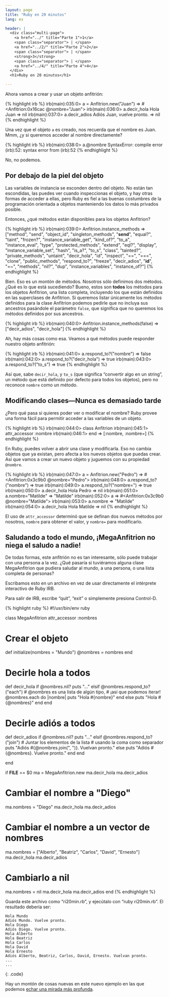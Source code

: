 ```yaml
---
layout: page
title: "Ruby en 20 minutos"
lang: es

header: |
  <div class="multi-page">
    <a href="../" title="Parte 1">1</a>
    <span class="separator"> | </span>
    <a href="../2/" title="Parte 2">2</a>
    <span class="separator"> | </span>
    <strong>3</strong>
    <span class="separator"> | </span>
    <a href="../4/" title="Parte 4">4</a>
  </div>
  <h1>Ruby en 20 minutos</h1>

---
```


Ahora vamos a crear y usar un objeto anfitrión:

{% highlight irb %}
irb(main):035:0> a = Anfitrion.new("Juan")
=> #<Anfitrion:0x16cac @nombre="Juan">
irb(main):036:0> a.decir_hola
Hola Juan
=> nil
irb(main):037:0> a.decir_adios
Adiós Juan, vuelve pronto.
=> nil
{% endhighlight %}

Una vez que el objeto `a` es creado, nos recuerda que el nombre es Juan.
Mmm, ¿y si queremos acceder al nombre directamente?

{% highlight irb %}
irb(main):038:0> a.@nombre
SyntaxError: compile error
(irb):52: syntax error
        from (irb):52
{% endhighlight %}

No, no podemos.

## Por debajo de la piel del objeto

Las variables de instancia se esconden dentro del objeto. No están tan
escondidas, las puedes ver cuando inspeccionas el objeto, y hay otras
formas de acceder a ellas, pero Ruby es fiel a las buenas costumbres de
la programación orientada a objetos manteniendo los datos lo más
privados posible.

Entonces, ¿qué métodos están disponibles para los objetos Anfitrion?

{% highlight irb %}
irb(main):039:0> Anfitrion.instance_methods
=> ["method", "send", "object_id", "singleton_methods",
    "__send__", "equal?", "taint", "frozen?",
    "instance_variable_get", "kind_of?", "to_a",
    "instance_eval", "type", "protected_methods", "extend",
    "eql?", "display", "instance_variable_set", "hash",
    "is_a?", "to_s", "class", "tainted?", "private_methods",
    "untaint", "decir_hola", "id", "inspect", "==", "===",
    "clone", "public_methods", "respond_to?", "freeze",
    "decir_adios", "__id__", "=~", "methods", "nil?", "dup",
    "instance_variables", "instance_of?"]
{% endhighlight %}

Bien. Eso es un montón de métodos. Nosotros sólo definimos dos métodos.
¿Qué es lo que está sucediendo? Bueno, estos son **todos** los métodos
para los objetos Anfitrion, una lista completa, incluyendo los que están
definidos en las superclases de Anfitrion. Si queremos listar únicamente
los métodos definidos para la clase Anfitrion podemos pedirle que no
incluya sus ancestros pasándole el parámetro `false`, que significa que
no queremos los métodos definidos por sus ancestros.

{% highlight irb %}
irb(main):040:0> Anfitrion.instance_methods(false)
=> ["decir_adios", "decir_hola"]
{% endhighlight %}

Ah, hay más cosas como esa. Veamos a qué métodos puede responder nuestro
objeto anfitrión:

{% highlight irb %}
irb(main):041:0> a.respond_to?("nombre")
=> false
irb(main):042:0> a.respond_to?("decir_hola")
=> true
irb(main):043:0> a.respond_to?("to_s")
=> true
{% endhighlight %}

Así que, sabe `decir_hola`, y `to_s` (que significa “convertir algo en
un string”, un método que está definido por defecto para todos los
objetos), pero no reconoce `nombre` como un método.

## Modificando clases—Nunca es demasiado tarde

¿Pero qué pasa si quieres poder ver o modificar el nombre? Ruby provee
una forma fácil para permitir acceder a las variables de un objeto.

{% highlight irb %}
irb(main):044:0> class Anfitrion
irb(main):045:1>   attr_accessor :nombre
irb(main):046:1> end
=> [:nombre, :nombre=]
{% endhighlight %}

En Ruby, puedes volver a abrir una clase y modificarla. Eso no cambia
objetos que ya existan, pero afecta a los nuevos objetos que puedas
crear. Así que vamos a crear un nuevo objeto y juguemos con su propiedad
`@nombre`.

{% highlight irb %}
irb(main):047:0> a = Anfitrion.new("Pedro")
=> #<Anfitrion:0x3c9b0 @nombre="Pedro">
irb(main):048:0> a.respond_to?("nombre")
=> true
irb(main):049:0> a.respond_to?("nombre=")
=> true
irb(main):050:0> a.decir_hola
Hola Pedro
=> nil
irb(main):051:0> a.nombre="Matilde"
=> "Matilde"
irb(main):052:0> a
=> #<Anfitrion:0x3c9b0 @nombre="Matilde">
irb(main):053:0> a.nombre
=> "Matilde"
irb(main):054:0> a.decir_hola
Hola Matilde
=> nil
{% endhighlight %}

El uso de `attr_accessor` determinó que se definan dos nuevos métodos
por nosotros, `nombre` para obtener el valor, y `nombre=` para
modificarlo.

## Saludando a todo el mundo, ¡MegaAnfitrion no niega el saludo a nadie!

De todas formas, este anfitrión no es tan interesante, sólo puede
trabajar con una persona a la vez. ¿Qué pasaría si tuviéramos alguna
clase MegaAnfitrion que pudiera saludar al mundo, a una persona, o una
lista completa de personas?

Escribamos esto en un archivo en vez de usar directamente el intérprete
interactivo de Ruby IRB.

Para salir de IRB, escribe “quit”, “exit” o simplemente presiona
Control-D.

{% highlight ruby %}
#!/usr/bin/env ruby

class MegaAnfitrion
  attr_accessor :nombres

  # Crear el objeto
  def initialize(nombres = "Mundo")
    @nombres = nombres
  end

  # Decirle hola a todos
  def decir_hola
    if @nombres.nil?
      puts "..."
    elsif @nombres.respond_to?("each")
      # @nombres es una lista de algún tipo,
      # ¡así que podemos iterar!
      @nombres.each do |nombre|
        puts "Hola #{nombre}"
      end
    else
      puts "Hola #{@nombres}"
    end
  end

  # Decirle adiós a todos
  def decir_adios
    if @nombres.nil?
      puts "..."
    elsif @nombres.respond_to?("join")
      # Juntar los elementos de la lista
      # usando la coma como separador
      puts "Adiós #{@nombres.join(", ")}. Vuelvan pronto."
    else
      puts "Adiós #{@nombres}. Vuelve pronto."
    end
  end

end


if __FILE__ == $0
  ma = MegaAnfitrion.new
  ma.decir_hola
  ma.decir_adios

  # Cambiar el nombre a "Diego"
  ma.nombres = "Diego"
  ma.decir_hola
  ma.decir_adios

  # Cambiar el nombre a un vector de nombres
  ma.nombres = ["Alberto", "Beatriz", "Carlos",
    "David", "Ernesto"]
  ma.decir_hola
  ma.decir_adios

  # Cambiarlo a nil
  ma.nombres = nil
  ma.decir_hola
  ma.decir_adios
end
{% endhighlight %}

Guarda este archivo como “ri20min.rb”, y ejecútalo con “ruby
ri20min.rb”. El resultado debería ser:

    Hola Mundo
    Adiós Mundo. Vuelve pronto.
    Hola Diego
    Adiós Diego. Vuelve pronto.
    Hola Alberto
    Hola Beatriz
    Hola Carlos
    Hola David
    Hola Ernesto
    Adiós Alberto, Beatriz, Carlos, David, Ernesto. Vuelvan pronto.
    ...
    ...
{: .code}

Hay un montón de cosas nuevas en este nuevo ejemplo en las que podemos
[echar una mirada más profunda](../4/).
